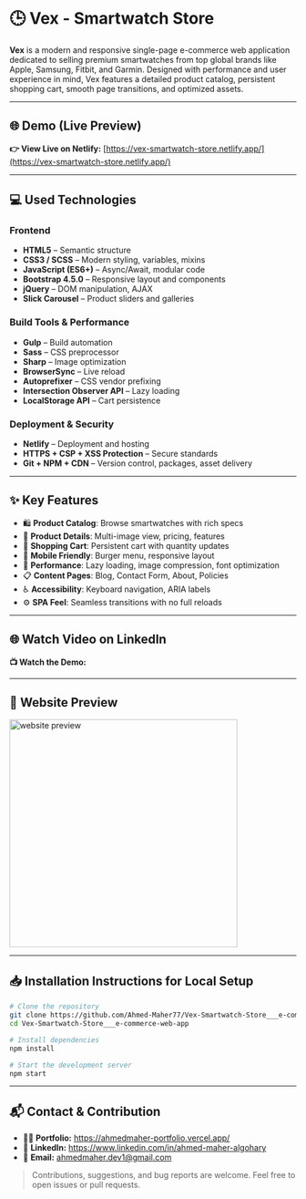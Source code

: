 # 🕒 Vex - Smartwatch Store

**Vex** is a modern and responsive single-page e-commerce web application dedicated to selling premium smartwatches from top global brands like Apple, Samsung, Fitbit, and Garmin. Designed with performance and user experience in mind, Vex features a detailed product catalog, persistent shopping cart, smooth page transitions, and optimized assets.

---

## 🌐 Demo (Live Preview)
**👉 View Live on Netlify:** [https://vex-smartwatch-store.netlify.app/](https://vex-smartwatch-store.netlify.app/)

---

## 💻 Used Technologies

### Frontend
- **HTML5** – Semantic structure
- **CSS3 / SCSS** – Modern styling, variables, mixins
- **JavaScript (ES6+)** – Async/Await, modular code
- **Bootstrap 4.5.0** – Responsive layout and components
- **jQuery** – DOM manipulation, AJAX
- **Slick Carousel** – Product sliders and galleries

### Build Tools & Performance
- **Gulp** – Build automation
- **Sass** – CSS preprocessor
- **Sharp** – Image optimization
- **BrowserSync** – Live reload
- **Autoprefixer** – CSS vendor prefixing
- **Intersection Observer API** – Lazy loading
- **LocalStorage API** – Cart persistence

### Deployment & Security
- **Netlify** – Deployment and hosting
- **HTTPS + CSP + XSS Protection** – Secure standards
- **Git + NPM + CDN** – Version control, packages, asset delivery

---

## ✨ Key Features

- 🛍️ **Product Catalog**: Browse smartwatches with rich specs
- 🧾 **Product Details**: Multi-image view, pricing, features
- 🛒 **Shopping Cart**: Persistent cart with quantity updates
- 📱 **Mobile Friendly**: Burger menu, responsive layout
- 🚀 **Performance**: Lazy loading, image compression, font optimization
- 📋 **Content Pages**: Blog, Contact Form, About, Policies
- ♿ **Accessibility**: Keyboard navigation, ARIA labels
- ⚙️ **SPA Feel**: Seamless transitions with no full reloads

---

## 🌐 Watch Video on LinkedIn  
**📺 Watch the Demo:** []()

---

## 👀 Website Preview

<a href="https://vex-smartwatch-store.netlify.app/" title="demo">
  <img src="uploaded-img-on-github-readme" alt="website preview" width="400">
</a>

---

## 📥 Installation Instructions for Local Setup

```bash
# Clone the repository
git clone https://github.com/Ahmed-Maher77/Vex-Smartwatch-Store___e-commerce-web-app.git
cd Vex-Smartwatch-Store___e-commerce-web-app

# Install dependencies
npm install

# Start the development server
npm start
```

---

## 📬 Contact & Contribution
- 🧑‍💻 **Portfolio:** <a href="https://ahmedmaher-portfolio.vercel.app/" title="See My Portfolio">https://ahmedmaher-portfolio.vercel.app/</a>
- 🔗 **LinkedIn:** <a href="https://www.linkedin.com/in/ahmed-maher-algohary" title="Contact via LinkedIn">https://www.linkedin.com/in/ahmed-maher-algohary</a>
- 📧 **Email:** <a href="mailto:ahmedmaher.dev1@gmail.com" title="Contact via Email">ahmedmaher.dev1@gmail.com</a>

> Contributions, suggestions, and bug reports are welcome. Feel free to open issues or pull requests.
